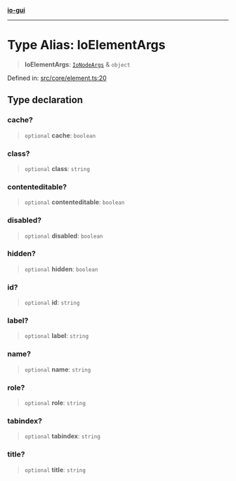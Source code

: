 [**io-gui**](../README.md)

***

# Type Alias: IoElementArgs

> **IoElementArgs**: [`IoNodeArgs`](IoNodeArgs.md) & `object`

Defined in: [src/core/element.ts:20](https://github.com/io-gui/io/blob/main/src/core/element.ts#L20)

## Type declaration

### cache?

> `optional` **cache**: `boolean`

### class?

> `optional` **class**: `string`

### contenteditable?

> `optional` **contenteditable**: `boolean`

### disabled?

> `optional` **disabled**: `boolean`

### hidden?

> `optional` **hidden**: `boolean`

### id?

> `optional` **id**: `string`

### label?

> `optional` **label**: `string`

### name?

> `optional` **name**: `string`

### role?

> `optional` **role**: `string`

### tabindex?

> `optional` **tabindex**: `string`

### title?

> `optional` **title**: `string`
